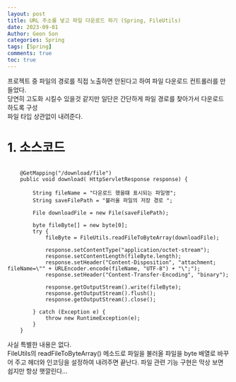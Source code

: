 ```yaml
---
layout: post
title: URL 주소를 넣고 파일 다운로드 하기 (Spring, FileUtils)
date: 2023-09-01
Author: Geon Son
categories: Spring
tags: [Spring]
comments: true
toc: true    
---
```


프로젝트 중 파일의 경로를 직접 노출하면 안된다고 하여 파일 다운로드 컨트롤러를 만들었다.  
당연히 고도화 시킬수 있을것 같지만 일단은 간단하게 파일 경로를 찾아가서 다운로드 하도록 구성  
파일 타입 상관없이 내려준다. 

# 1. 소스코드

~~~

    @GetMapping("/download/file")
    public void download( HttpServletResponse response) {
        
        String fileName = "다운로드 했을떄 표시되는 파일명";
        String saveFilePath = "불러올 파일의 저장 경로 ";

        File downloadFile = new File(saveFilePath);

        byte fileByte[] = new byte[0];
        try {
            fileByte = FileUtils.readFileToByteArray(downloadFile);

            response.setContentType("application/octet-stream");
            response.setContentLength(fileByte.length);
            response.setHeader("Content-Disposition", "attachment; fileName=\"" + URLEncoder.encode(fileName, "UTF-8") + "\";");
            response.setHeader("Content-Transfer-Encoding", "binary");

            response.getOutputStream().write(fileByte);
            response.getOutputStream().flush();
            response.getOutputStream().close();

        } catch (Exception e) {
            throw new RuntimeException(e);
        }
    }
~~~

사실 특별한 내용은 없다.  
FileUtils의 readFileToByteArray() 메소드로 파일을 불러올 파일을 byte 배열로 바꾸어 주고 헤더와 인코딩을 설정하여 내려주면 끝난다. 파일 관련 기능 구현은 막상 보면 쉽지만 항상 햇깔린다...









